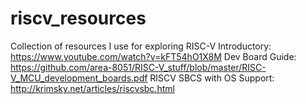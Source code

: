 # riscv_resources
Collection of resources I use for exploring RISC-V 
Introductory: 
https://www.youtube.com/watch?v=kFT54hO1X8M
Dev Board Guide: 
https://github.com/area-8051/RISC-V_stuff/blob/master/RISC-V_MCU_development_boards.pdf
RISCV SBCS with OS Support: 
http://krimsky.net/articles/riscvsbc.html
